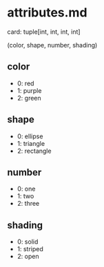 # attributes.md

card: tuple[int, int, int, int]

(color, shape, number, shading)

## color
- 0: red
- 1: purple
- 2: green

## shape
- 0: ellipse
- 1: triangle
- 2: rectangle

## number
- 0: one
- 1: two
- 2: three

## shading
- 0: solid
- 1: striped
- 2: open



